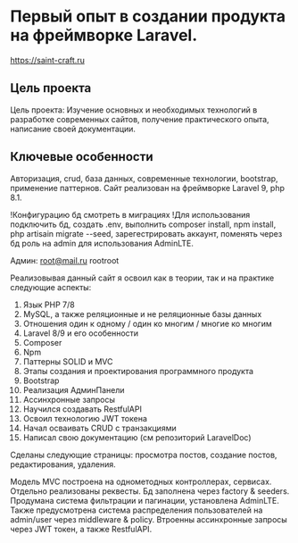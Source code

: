 # Первый опыт в создании продукта на фреймворке Laravel.

https://saint-craft.ru

## Цель проекта

Цель проекта: Изучение основных и необходимых технологий в разработке современных сайтов,
получение практического опыта, написание своей документации.

## Ключевые особенности

Авторизация, crud, база данных, современные технологии, bootstrap, применение паттернов. 
Сайт реализован на фреймворке Laravel 9, php 8.1.

!Конфигурацию бд смотреть в миграциях
!Для использования подключить бд, создать .env, выполнить composer install, npm install, php artisain migrate --seed, зарегестрировать аккаунт, поменять через бд роль на admin для использования AdminLTE.

Админ: root@mail.ru rootroot

Реализовывая данный сайт я освоил как в теории, так и на практике следующие аспекты:

1) Язык PHP 7/8
2) MySQL, а также реляционные и не реляционные базы данных
3) Отношения один к одному / один ко многим / многие ко многим
4) Laravel 8/9 и его особенности
5) Composer
6) Npm
7) Паттерны SOLID и MVC
8) Этапы создания и проектирования программного продукта
9) Bootstrap
10) Реализация АдминПанели
11) Ассинхронные запросы
12) Научился создавать RestfulAPI
13) Освоил технологию JWT токена
14) Начал осваивать CRUD с транзакциями 
15) Написал свою документацию (см репозиторий LaravelDoc)

Сделаны следующие страницы: просмотра постов, создание постов, редактирования, удаления.

Модель MVC построена на однометодных контроллерах, сервисах. Отдельно реализованы реквесты. Бд заполнена через factory & seeders. Продумана система фильтрации и пагинации, установлена AdminLTE. Также предусмотрена система распределения пользователей на admin/user через middleware & policy. Втроенны ассинхронные запросы через JWT токен, а также RestfulAPI.

